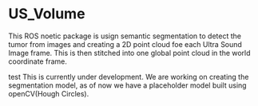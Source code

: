 # US_Volume

This ROS noetic package is usign semantic segmentation to detect the tumor from images and creating a 2D point cloud foe each Ultra Sound Image frame. This is then stitched into one global point cloud in the world coordinate frame.


test
This is currently under development. We are working on creating the segmentation model, as of now we have a placeholder model built using openCV(Hough Circles).
